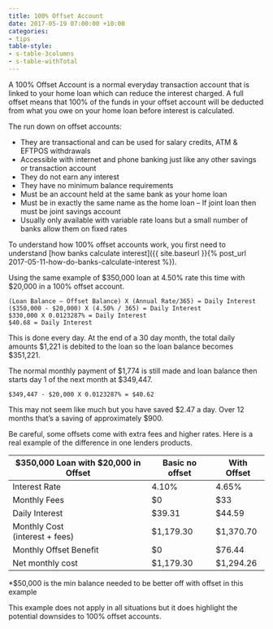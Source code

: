 ```yaml
---
title: 100% Offset Account
date: 2017-05-19 07:00:00 +10:00
categories:
- tips
table-style: 
- s-table-3columns
- s-table-withTotal
---
```


A 100% Offset Account is a normal everyday transaction account that is linked to your home loan which can reduce the interest charged. A full offset means that 100% of the funds in your offset account will be deducted from what you owe on your home loan before interest is calculated.

The run down on offset accounts:

- They are transactional and can be used for salary credits, ATM & EFTPOS withdrawals
- Accessible with internet and phone banking just like any other savings or transaction account
- They do not earn any interest
- They have no minimum balance requirements
- Must be an account held at the same bank as your home loan
- Must be in exactly the same name as the home loan – If joint loan then must be joint savings account
- Usually only available with variable rate loans but a small number of banks allow them on fixed rates

To understand how 100% offset accounts work, you first need to understand [how banks calculate interest]({{ site.baseurl }}{% post_url 2017-05-11-how-do-banks-calculate-interest %}). 

Using the same example of $350,000 loan at 4.50% rate this time with $20,000 in a 100% offset account.

    (Loan Balance – Offset Balance) X (Annual Rate/365) = Daily Interest
    ($350,000 - $20,000) X (4.50% / 365) = Daily Interest
    $330,000 X 0.0123287% = Daily Interest 
    $40.68 = Daily Interest

This is done every day.  At the end of a 30 day month, the total daily amounts $1,221 is debited to the loan so the loan balance becomes $351,221.

The normal monthly payment of $1,774 is still made and loan balance then starts day 1 of the next month at $349,447.

    $349,447 - $20,000 X 0.0123287% = $40.62

This may not seem like much but you have saved $2.47 a day.  Over 12 months that’s a saving of approximately $900.

Be careful, some offsets come with extra fees and higher rates. Here is a real example of the difference in one lenders products.

| $350,000 Loan with $20,000 in Offset | Basic no offset | With Offset |
| ------------------------------------ | --------------- | ----------- |
| Interest Rate                        | 4.10%           | 4.65%       |
| Monthly Fees                         | $0              | $33         |
| Daily Interest                       | $39.31          | $44.59      |
| Monthly Cost<br>(interest + fees)       | $1,179.30       | $1,370.70   |
| Monthly Offset Benefit               | $0              | $76.44      |
| Net monthly cost                     | $1,179.30       | $1,294.26   |

*$50,000 is the min balance needed to be better off with offset in this example

This example does not apply in all situations but it does highlight the potential downsides to 100% offset accounts.
